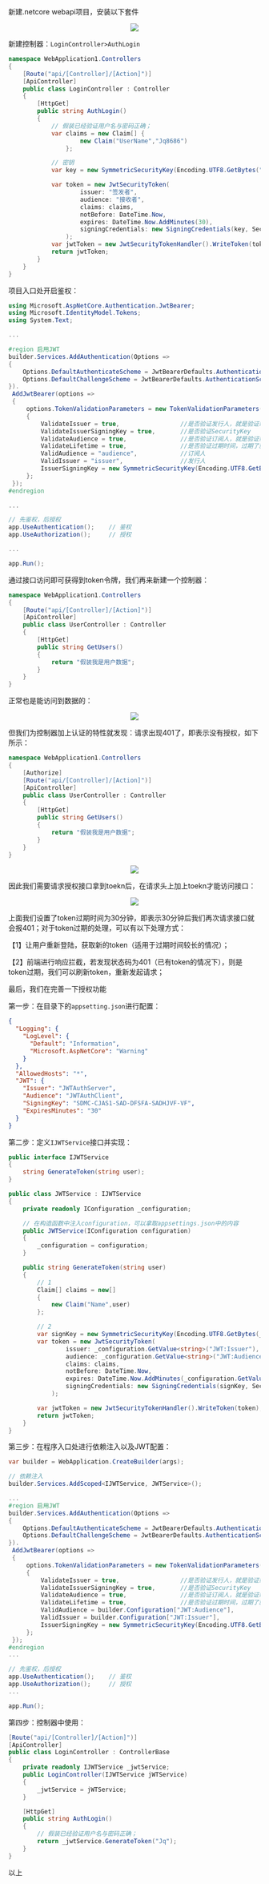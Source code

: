新建.netcore webapi项目，安装以下套件

<div align='center'>

![](https://jquil.github.io/file/markdown/note/167/img/202203270935570.png)
</div>

新建控制器：`LoginController>AuthLogin`
```csharp
namespace WebApplication1.Controllers
{
    [Route("api/[Controller]/[Action]")]
    [ApiController]
    public class LoginController : Controller
    {
        [HttpGet]
        public string AuthLogin()
        {
            // 假装已经验证用户名与密码正确；
            var claims = new Claim[] {
                    new Claim("UserName","Jq8686")
                };

            // 密钥
            var key = new SymmetricSecurityKey(Encoding.UTF8.GetBytes("SDMC-CJAS1-SAD-DFSFA-SADHJVF-VF"));

            var token = new JwtSecurityToken(
                    issuer: "签发者",      
                    audience: "接收者",    
                    claims: claims,
                    notBefore: DateTime.Now,
                    expires: DateTime.Now.AddMinutes(30),
                    signingCredentials: new SigningCredentials(key, SecurityAlgorithms.HmacSha256)
                );
            var jwtToken = new JwtSecurityTokenHandler().WriteToken(token);
            return jwtToken;
        }
    }
}
```

项目入口处开启鉴权：
```csharp
using Microsoft.AspNetCore.Authentication.JwtBearer;
using Microsoft.IdentityModel.Tokens;
using System.Text;

...

#region 启用JWT
builder.Services.AddAuthentication(Options =>
{
    Options.DefaultAuthenticateScheme = JwtBearerDefaults.AuthenticationScheme;
    Options.DefaultChallengeScheme = JwtBearerDefaults.AuthenticationScheme;
}).
 AddJwtBearer(options =>
 {
     options.TokenValidationParameters = new TokenValidationParameters()
     {
         ValidateIssuer = true,                 //是否验证发行人，就是验证载荷中的Iss是否对应ValidIssuer参数 
         ValidateIssuerSigningKey = true,       //是否验证SecurityKey
         ValidateAudience = true,               //是否验证订阅人，就是验证载荷中的Aud是否对应ValidAudience参数
         ValidateLifetime = true,               //是否验证过期时间，过期了就拒绝访问
         ValidAudience = "audience",            //订阅人
         ValidIssuer = "issuer",                //发行人
         IssuerSigningKey = new SymmetricSecurityKey(Encoding.UTF8.GetBytes("SDMC-CJAS1-SAD-DFSFA-SADHJVF-VF")) //是否验证签名,不验证的话可以篡改数据，不安全
     };
 });
#endregion

...

// 先鉴权，后授权
app.UseAuthentication();    // 鉴权
app.UseAuthorization();     // 授权

...

app.Run();
```


通过接口访问即可获得到token令牌，我们再来新建一个控制器：
```csharp
namespace WebApplication1.Controllers
{
    [Route("api/[Controller]/[Action]")]
    [ApiController]
    public class UserController : Controller
    {
        [HttpGet]
        public string GetUsers()
        {
            return "假装我是用户数据";
        }
    }
}
```

正常也是能访问到数据的：
<div align='center'>

![](https://jquil.github.io/file/markdown/note/167/img/202203270936364.png)
</div>

但我们为控制器加上认证的特性就发现：请求出现401了，即表示没有授权，如下所示：

```csharp
namespace WebApplication1.Controllers
{
    [Authorize]
    [Route("api/[Controller]/[Action]")]
    [ApiController]
    public class UserController : Controller
    {
        [HttpGet]
        public string GetUsers()
        {
            return "假装我是用户数据";
        }
    }
}
```

<div align='center'>

![](https://jquil.github.io/file/markdown/note/167/img/202203270936756.png)
</div>


因此我们需要请求授权接口拿到toekn后，在请求头上加上toekn才能访问接口：
<div align='center'>

![](https://jquil.github.io/file/markdown/note/167/img/202203270936101.png)
</div>


上面我们设置了token过期时间为30分钟，即表示30分钟后我们再次请求接口就会报401；对于token过期的处理，可以有以下处理方式：

【1】让用户重新登陆，获取新的token（适用于过期时间较长的情况）；

【2】前端进行响应拦截，若发现状态码为401（已有token的情况下），则是token过期，我们可以刷新token，重新发起请求；


最后，我们在完善一下授权功能

第一步：在目录下的`appsetting.json`进行配置：
```json
{
  "Logging": {
    "LogLevel": {
      "Default": "Information",
      "Microsoft.AspNetCore": "Warning"
    }
  },
  "AllowedHosts": "*",
  "JWT": {
    "Issuer": "JWTAuthServer",
    "Audience": "JWTAuthClient",
    "SigningKey": "SDMC-CJAS1-SAD-DFSFA-SADHJVF-VF",
    "ExpiresMinutes": "30"
  }
}
```

第二步：定义`IJWTService`接口并实现：
```csharp
public interface IJWTService
{
    string GenerateToken(string user);
}

public class JWTService : IJWTService
{
    private readonly IConfiguration _configuration;

    // 在构造函数中注入configuration，可以拿取appsettings.json中的内容
    public JWTService(IConfiguration configuration)
    {
        _configuration = configuration;
    }

    public string GenerateToken(string user)
    {
        // 1
        Claim[] claims = new[]
        {
            new Claim("Name",user)
        };

        // 2
        var signKey = new SymmetricSecurityKey(Encoding.UTF8.GetBytes(_configuration.GetValue<string>("JWT:SigningKey")));
        var token = new JwtSecurityToken(
                issuer: _configuration.GetValue<string>("JWT:Issuer"),
                audience: _configuration.GetValue<string>("JWT:Audience"),
                claims: claims,
                notBefore: DateTime.Now,
                expires: DateTime.Now.AddMinutes(_configuration.GetValue<int>("JWT:ExpiresMinutes")),
                signingCredentials: new SigningCredentials(signKey, SecurityAlgorithms.HmacSha256)
            );

        var jwtToken = new JwtSecurityTokenHandler().WriteToken(token);
        return jwtToken;
    }
}
```

第三步：在程序入口处进行依赖注入以及JWT配置：
```csharp
var builder = WebApplication.CreateBuilder(args);

// 依赖注入
builder.Services.AddScoped<IJWTService, JWTService>();

...
#region 启用JWT
builder.Services.AddAuthentication(Options =>
{
    Options.DefaultAuthenticateScheme = JwtBearerDefaults.AuthenticationScheme;
    Options.DefaultChallengeScheme = JwtBearerDefaults.AuthenticationScheme;
}).
 AddJwtBearer(options =>
 {
     options.TokenValidationParameters = new TokenValidationParameters()
     {
         ValidateIssuer = true,                 //是否验证发行人，就是验证载荷中的Iss是否对应ValidIssuer参数 
         ValidateIssuerSigningKey = true,       //是否验证SecurityKey
         ValidateAudience = true,               //是否验证订阅人，就是验证载荷中的Aud是否对应ValidAudience参数
         ValidateLifetime = true,               //是否验证过期时间，过期了就拒绝访问
         ValidAudience = builder.Configuration["JWT:Audience"],            //订阅人
         ValidIssuer = builder.Configuration["JWT:Issuer"],                //发行人
         IssuerSigningKey = new SymmetricSecurityKey(Encoding.UTF8.GetBytes(builder.Configuration["JWT:SigningKey"])) //是否验证签名,不验证的话可以篡改数据，不安全
     };
 });
#endregion
...

// 先鉴权，后授权
app.UseAuthentication();    // 鉴权
app.UseAuthorization();     // 授权
...

app.Run();
```

第四步：控制器中使用：
```csharp
[Route("api/[Controller]/[Action]")]
[ApiController]
public class LoginController : ControllerBase
{
    private readonly IJWTService _jwtService;
    public LoginController(IJWTService jWTService)
    {
        _jwtService = jWTService;
    }

    [HttpGet]
    public string AuthLogin()
    {
        // 假装已经验证用户名与密码正确；
        return _jwtService.GenerateToken("Jq");
    }
}
```

以上
